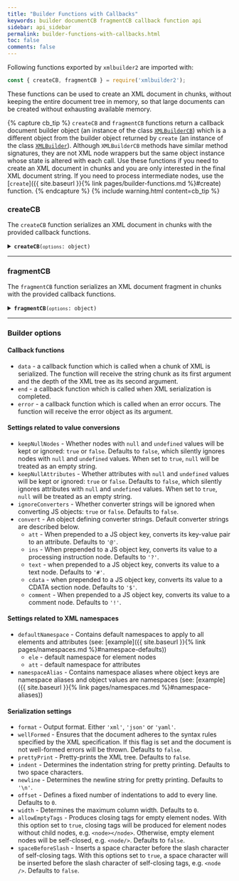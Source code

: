 ```yaml
---
title: "Builder Functions with Callbacks"
keywords: builder documentCB fragmentCB callback function api
sidebar: api_sidebar
permalink: builder-functions-with-callbacks.html
toc: false
comments: false
---
```


Following functions exported by `xmlbuilder2` are imported with:
```js
const { createCB, fragmentCB } = require('xmlbuilder2');
```
These functions can be used to create an XML document in chunks, without keeping the 
entire document tree in memory, so that large documents can be created without exhausting
available memory.

{% capture cb_tip %}
  `createCB` and `fragmentCB` functions return a callback document builder object (an instance of the class [`XMLBuilderCB`](https://github.com/oozcitak/xmlbuilder2/blob/master/src/callback/XMLBuilderCBImpl.ts)) which is a different object from the builder object returned by `create` (an instance of the class [`XMLBuilder`](https://github.com/oozcitak/xmlbuilder2/blob/master/src/builder/XMLBuilderImpl.ts)). Although `XMLBuilderCB` methods have similar method signatures, they are not XML node wrappers but the same  object instance whose state is altered with each call. Use these functions if you need to create an XML document in chunks and you are only interested in the final XML document string. If you need to process intermediate nodes, use the [`create`]({{ site.baseurl }}{% link pages/builder-functions.md %}#create) function.
{% endcapture %}
{% include warning.html content=cb_tip %}

### createCB

The `createCB` function serializes an XML document in chunks with the provided callback functions.

<details markdown="1">
<summary><code><strong>createCB</strong>(<code>options</code>: object)</code></summary>
<br/>

* `options` - builder options and callback functions

```js
const { createCB } = require('xmlbuilder2');
const { createWriteStream } = require('fs');

const filename = 'path/to/output/file';
const outFile = createWriteStream(filename);

const xmlBuilder = createCB({
  'data': (chunk) => outFile.write(chunk),
  'end': () => outFile.end(),
  prettyPrint: true
});

xmlBuilder.ele('root')
  .ele('foo').up()
  .ele('bar').att('fizz', 'buzz').up()
  .end();
```
```xml
<root>
  <foo/>
  <bar fizz="buzz"/>
</root>
```

The callback document builder is a proper node.js [EventEmitter](https://nodejs.org/api/events.html#events_class_eventemitter), so the following approach is also possible:

```js
const { createCB } = require('xmlbuilder2');
const { createWriteStream } = require('fs');

const filename = 'path/to/output/file';
const outFile = createWriteStream(filename);

const xmlBuilder = createCB({ prettyPrint: true });
xmlBuilder.on('data', (chunk) => outFile.write(chunk));
xmlBuilder.on('end', () => outFile.end());

xmlBuilder.ele('root')
  .ele('foo').up()
  .ele('bar').att('fizz', 'buzz').up()
  .end();
```

</details>

___

### fragmentCB

The `fragmentCB` function serializes an XML document fragment in chunks with the provided callback functions.

<details markdown="1">
<summary><code><strong>fragmentCB</strong>(<code>options</code>: object)</code></summary>
<br/>

* `options` - builder options and callback functions

```js
const { fragmentCB } = require('xmlbuilder2');
const { createWriteStream } = require('fs');

const filename = 'path/to/output/file';
const outFile = createWriteStream(filename);

const xmlBuilder = fragmentCB({
  'data': (chunk) => outFile.write(chunk),
  'end': () => outFile.end(),
  prettyPrint: true
});

xmlBuilder.ele('foo').up()
  .ele('foo').att('fizz', 'buzz').up()
  .ele('foo').up()
  .end();
```
```xml
<foo/>
<foo fizz="buzz"/>
<foo/>
```

</details>

___

### Builder options

#### Callback functions

* `data` - a callback function which is called when a chunk of XML is
serialized. The function will receive the string chunk as its first
argument and the depth of the XML tree as its second argument.
* `end` - a callback function which is called when XML serialization is completed.
* `error` - a callback function which is called when an error occurs.
The function will receive the error object as its argument.

#### Settings related to value conversions

* `keepNullNodes` - Whether nodes with `null` and `undefined` values will be kept or ignored: `true` or `false`. Defaults to `false`, which silently ignores nodes with `null` and `undefined` values. When set to `true`, `null` will be treated as an empty string.
* `keepNullAttributes` - Whether attributes with `null` and `undefined` values will be kept or ignored: `true` or `false`. Defaults to `false`, which silently ignores attributes with `null` and `undefined` values. When set to `true`, `null` will be treated as an empty string.
* `ignoreConverters` - Whether converter strings will be ignored when converting JS objects: `true` or `false`. Defaults to `false`.
* `convert` - An object defining converter strings. Default converter strings are described below.
  * `att` -  When prepended to a JS object key, converts its key-value pair to an attribute. Defaults to `'@'`.
  * `ins` - When prepended to a JS object key, converts its value to a processing instruction node. Defaults to `'?'`.
  * `text` - when prepended to a JS object key, converts its value to a text node. Defaults to `'#'`.
  * `cdata` - when prepended to a JS object key, converts its value to a CDATA section node. Defaults to `'$'`.
  * `comment` - When prepended to a JS object key, converts its value to a comment node. Defaults to `'!'`.

#### Settings related to XML namespaces

* `defaultNamespace` - Contains default namespaces to apply to all elements and attributes (see: [example]({{ site.baseurl }}{% link pages/namespaces.md %}#namespace-defaults))
  * `ele` - default namespace for element nodes
  * `att` - default namespace for attributes
* `namespaceAlias` - Contains namespace aliases where object keys are namespace aliases and object values are namespaces (see: [example]({{ site.baseurl }}{% link pages/namespaces.md %}#namespace-aliases))

#### Serialization settings

* `format` - Output format. Either `'xml'`, `'json'` or `'yaml'`.
* `wellFormed` - Ensures that the document adheres to the syntax rules specified by the XML specification. If this flag is set and the document is not well-formed errors will be thrown. Defaults to `false`.
* `prettyPrint` - Pretty-prints the XML tree. Defaults to `false`.
* `indent` - Determines the indentation string for pretty printing. Defaults to two space characters.
* `newline` - Determines the newline string for pretty printing. Defaults to `'\n'`.
* `offset` - Defines a fixed number of indentations to add to every line. Defaults to `0`.
* `width` - Determines the maximum column width. Defaults to `0`.
* `allowEmptyTags` - Produces closing tags for empty element nodes. With this option set to `true`, closing tags will be produced for element nodes without child nodes, e.g. `<node></node>`. Otherwise, empty element nodes will be self-closed, e.g. `<node/>`. Defaults to `false`.
* `spaceBeforeSlash` - Inserts a space character before the slash character of self-closing tags. With this options set to `true`, a space character will be inserted before the slash character of self-closing tags, e.g. `<node />`. Defaults to `false`.

